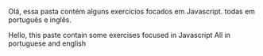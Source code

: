 Olá, essa pasta contém alguns exercícios focados em Javascript. 
todas em português e inglês.

Hello, this paste contain some exercises focused in Javascript
All in portuguese and english